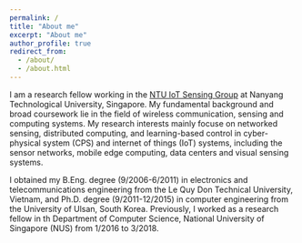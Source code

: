 ```yaml
---
permalink: /
title: "About me"
excerpt: "About me"
author_profile: true
redirect_from: 
  - /about/
  - /about.html
---
```


I am a research fellow working in the [NTU IoT Sensing Group](https://ntuiot.xyz/) at Nanyang Technological University, Singapore. My fundamental background and broad coursework lie in the field of wireless communication, sensing and computing systems. My research interests mainly focuse on networked sensing, distributed computing, and learning-based control in cyber-physical system (CPS) and internet of things (IoT) systems, including the sensor networks, mobile edge computing, data centers and visual sensing systems.

I obtained my B.Eng. degree (9/2006-6/2011) in electronics and telecommunications engineering from the Le Quy Don Technical University, Vietnam, and Ph.D. degree (9/2011-12/2015) in computer engineering from the University of Ulsan, South Korea. Previously, I worked as a research fellow in th Department of Computer Science, National University of Singapore (NUS) from 1/2016 to 3/2018.
